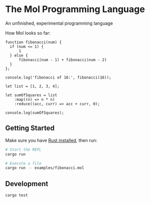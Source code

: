 # The Mol Programming Language

An unfinished, experimental programming language

How Mol looks so far:

```mol
function fibonacci(num) {
  if (num <= 1) {
      1
  } else {
      fibonacci(num - 1) + fibonacci(num - 2)
  }
};

console.log('fibonacci of 16:', fibonacci(16));
```

```mol
let list = [1, 2, 3, 4];

let sumOfSquares = list
    :map((n) => n * n)
    :reduce((acc, curr) => acc + curr, 0);

console.log(sumOfSquares);
```

## Getting Started

Make sure you have [Rust installed](https://www.rust-lang.org/tools/install), then run:

```sh
# Start the REPL
cargo run

# Execute a file
cargo run -- examples/fibonacci.mol
```

## Development

```sh
cargo test
```
